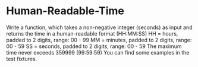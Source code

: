 # Human-Readable-Time
Write a function, which takes a non-negative integer (seconds) as input and returns the time in a human-readable format (HH:MM:SS)  HH = hours, padded to 2 digits, range: 00 - 99 MM = minutes, padded to 2 digits, range: 00 - 59 SS = seconds, padded to 2 digits, range: 00 - 59 The maximum time never exceeds 359999 (99:59:59)  You can find some examples in the test fixtures.

